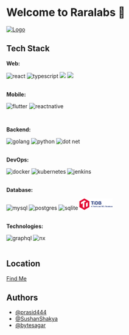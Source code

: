# Welcome to Raralabs 👋

[![Logo](https://uploads-ssl.webflow.com/620a1fd6507b821e7b314ba3/620b6d03295fd06f2dd10d75_raralogo.png)](https://raralabs.com)

## Tech Stack

**Web:** 
<div>
<img height="30" alt="react" src="https://badges.aleen42.com/src/react.svg">
<img height="30" alt="typescript" src="https://badges.aleen42.com/src/typescript.svg">
<img height="30" src="https://badges.aleen42.com/src/vitejs.svg">
<img height="30" src="https://img.shields.io/badge/Next-black?style=for-the-badge&logo=next.js&logoColor=white" >
</div>
<br />


**Mobile:** 
<div style=" display:flex; gap:5px">
<img alt='flutter' src="https://img.shields.io/badge/Flutter-black?style=plastic&logo=flutter&logoColor=1389FD" height=30>
<img alt='reactnative'  src="https://img.shields.io/badge/React%20Native-black?style=plastic&logo=react" height=30>
</div>
<br />




**Backend:** 
<div>
<img height="30" alt="golang" src="https://badges.aleen42.com/src/golang.svg">
<img height="30" alt="python" src="https://badges.aleen42.com/src/python.svg">
<img height="30" alt="dot net" src="https://img.shields.io/badge/.NET-5C2D91?style=for-the-badge&logo=.net&logoColor=white">
</div>
<br />


**DevOps:**  
<div>
<img height="30" alt="docker" src="https://badges.aleen42.com/src/docker.svg">
<img height="30" alt="kubernetes" src="https://img.shields.io/badge/kubernetes-%23326ce5.svg?style=for-the-badge&logo=kubernetes&logoColor=white">
<img height="30" alt="jenkins" src="https://img.shields.io/badge/jenkins-%232C5263.svg?style=for-the-badge&logo=jenkins&logoColor=white">
</div>

<br />

**Database:**  
<div>
<img height="30" alt="mysql" src="https://img.shields.io/badge/mysql-%2300f.svg?style=for-the-badge&logo=mysql&logoColor=white">
<img height="30" alt="postgres" src="https://img.shields.io/badge/postgres-%23316192.svg?style=for-the-badge&logo=postgresql&logoColor=white">
<img height="30" alt="sqlite" src="https://img.shields.io/badge/sqlite-%2307405e.svg?style=for-the-badge&logo=sqlite&logoColor=white">
<img height="30" alt="tidb" src="https://github.com/pingcap/tidb/raw/master/docs/logo_with_text.png">



</div>
<br />

**Technologies:**  
<div>
<img height="30" alt="graphql" src="https://img.shields.io/badge/-GraphQL-E10098?style=for-the-badge&logo=graphql&logoColor=white">
<img height="30" alt="nx" src="https://img.shields.io/badge/nx-143055?style=for-the-badge&logo=nx&logoColor=white">


</div>
<br />



## Location

[Find Me](https://g.page/rara-labs?share)
<br />

## Authors

- [@prasid444](https://www.github.com/prasid444)
- [@SushanShakya](https://www.github.com/SushanShakya)
- [@bytesagar](https://www.github.com/bytesagar)

